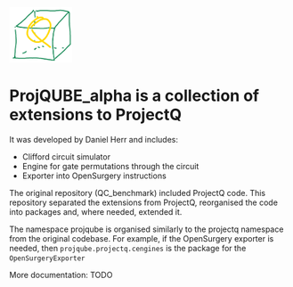 <img src="projqube.png" alt="projqube" height="100px"></img>

# ProjQUBE_alpha is a collection of extensions to ProjectQ

It was developed by Daniel Herr and includes:
* Clifford circuit simulator
* Engine for gate permutations through the circuit
* Exporter into OpenSurgery instructions

The original repository (QC_benchmark) included ProjectQ code. This repository separated the extensions from ProjectQ, reorganised the code into packages and, where needed, extended it.

The namespace projqube is organised similarly to the projectq namespace from the original codebase.
For example, if the OpenSurgery exporter is needed, then ``projqube.projectq.cengines`` is the package for the ``OpenSurgeryExporter``

More documentation: TODO